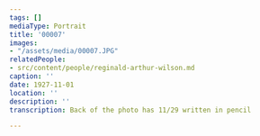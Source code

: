 ```yaml
---
tags: []
mediaType: Portrait
title: '00007'
images:
- "/assets/media/00007.JPG"
relatedPeople:
- src/content/people/reginald-arthur-wilson.md
caption: ''
date: 1927-11-01
location: ''
description: ''
transcription: Back of the photo has 11/29 written in pencil

---
```

